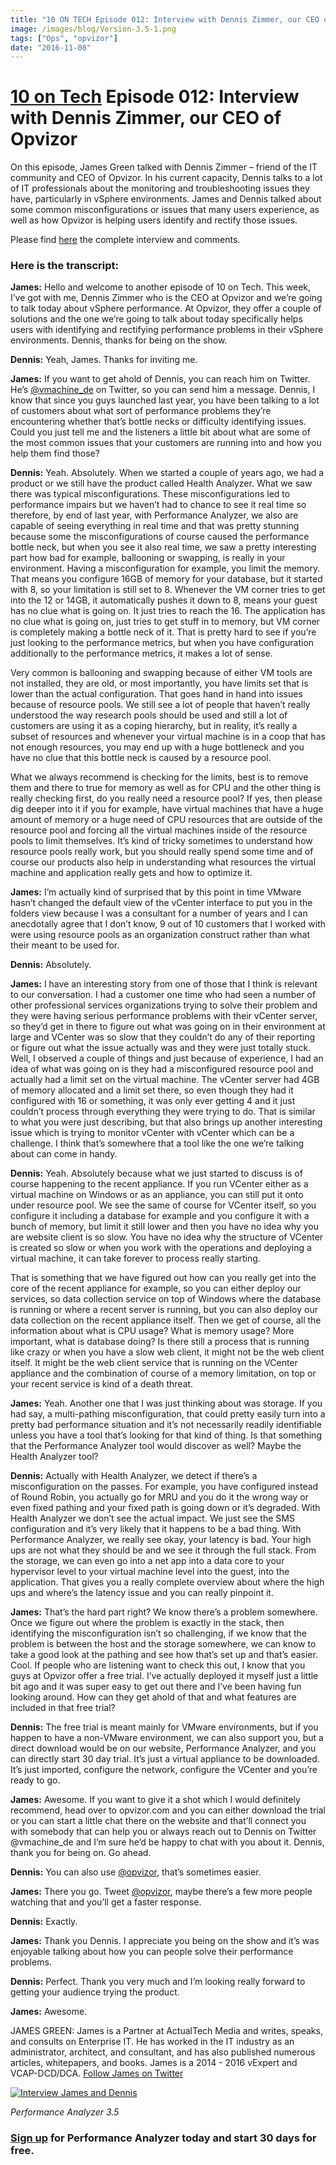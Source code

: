 ```yaml
---
title: "10 ON TECH Episode 012: Interview with Dennis Zimmer, our CEO of Opvizor"
image: /images/blog/Version-3.5-1.png
tags: ["Ops", "opvizor"]
date: "2016-11-08"
---
```


# [10 on Tech](http://www.actualtech.io/) Episode 012: Interview with Dennis Zimmer, our CEO of Opvizor

On this episode, James Green talked with Dennis Zimmer – friend of the IT community and CEO of Opvizor. In his current capacity, Dennis talks to a lot of IT professionals about the monitoring and troubleshooting issues they have, particularly in vSphere environments. James and Dennis talked about some common misconfigurations or issues that many users experience, as well as how Opvizor is helping users identify and rectify those issues.

Please find [here](http://www.actualtech.io/10-tech-episode-012-vsphere-troubleshooting-dennis-zimmer/) the complete interview and comments.

### Here is the transcript:

**James:** Hello and welcome to another episode of 10 on Tech. This week, I’ve got with me, Dennis Zimmer who is the CEO at Opvizor and we’re going to talk today about vSphere performance. At Opvizor, they offer a couple of solutions and the one we’re going to talk about today specifically helps users with identifying and rectifying performance problems in their vSphere environments. Dennis, thanks for being on the show.

**Dennis:** Yeah, James. Thanks for inviting me.

**James:** If you want to get ahold of Dennis, you can reach him on Twitter. He’s [@vmachine\_de](https://twitter.com/search?q=%40vmachine_de&src=typd&lang=en) on Twitter, so you can send him a message. Dennis, I know that since you guys launched last year, you have been talking to a lot of customers about what sort of performance problems they’re encountering whether that’s bottle necks or difficulty identifying issues. Could you just tell me and the listeners a little bit about what are some of the most common issues that your customers are running into and how you help them find those?

**Dennis:** Yeah. Absolutely. When we started a couple of years ago, we had a product or we still have the product called Health Analyzer. What we saw there was typical misconfigurations. These misconfigurations led to performance impairs but we haven’t had to chance to see it real time so therefore, by end of last year, with Performance Analyzer, we also are capable of seeing everything in real time and that was pretty stunning because some the misconfigurations of course caused the performance bottle neck, but when you see it also real time, we saw a pretty interesting part how bad for example, ballooning or swapping, is really in your environment. Having a misconfiguration for example, you limit the memory. That means you configure 16GB of memory for your database, but it started with 8, so your limitation is still set to 8. Whenever the VM corner tries to get into the 12 or 14GB, it automatically pushes it down to 8, means your guest has no clue what is going on. It just tries to reach the 16. The application has no clue what is going on, just tries to get stuff in to memory, but VM corner is completely making a bottle neck of it. That is pretty hard to see if you’re just looking to the performance metrics, but when you have configuration additionally to the performance metrics, it makes a lot of sense.

Very common is ballooning and swapping because of either VM tools are not installed, they are old, or most importantly, you have limits set that is lower than the actual configuration. That goes hand in hand into issues because of resource pools. We still see a lot of people that haven’t really understood the way research pools should be used and still a lot of customers are using it as a coping hierarchy, but in reality, it’s really a subset of resources and whenever your virtual machine is in a coop that has not enough resources, you may end up with a huge bottleneck and you have no clue that this bottle neck is caused by a resource pool.

What we always recommend is checking for the limits, best is to remove them and there to true for memory as well as for CPU and the other thing is really checking first, do you really need a resource pool? If yes, then please dig deeper into it if you for example, have virtual machines that have a huge amount of memory or a huge need of CPU resources that are outside of the resource pool and forcing all the virtual machines inside of the resource pools to limit themselves. It’s kind of tricky sometimes to understand how resource pools really work, but you should really spend some time and of course our products also help in understanding what resources the virtual machine and application really gets and how to optimize it.

**James:** I’m actually kind of surprised that by this point in time VMware hasn’t changed the default view of the vCenter interface to put you in the folders view because I was a consultant for a number of years and I can anecdotally agree that I don’t know, 9 out of 10 customers that I worked with were using resource pools as an organization construct rather than what their meant to be used for.

**Dennis:** Absolutely.

**James:** I have an interesting story from one of those that I think is relevant to our conversation. I had a customer one time who had seen a number of other professional services organizations trying to solve their problem and they were having serious performance problems with their vCenter server, so they’d get in there to figure out what was going on in their environment at large and VCenter was so slow that they couldn’t do any of their reporting or figure out what the issue actually was and they were just totally stuck. Well, I observed a couple of things and just because of experience, I had an idea of what was going on is they had a misconfigured resource pool and actually had a limit set on the virtual machine. The vCenter server had 4GB of memory allocated and a limit set there, so even though they had it configured with 16 or something, it was only ever getting 4 and it just couldn’t process through everything they were trying to do. That is similar to what you were just describing, but that also brings up another interesting issue which is trying to monitor vCenter with vCenter which can be a challenge. I think that’s somewhere that a tool like the one we’re talking about can come in handy.

**Dennis:** Yeah. Absolutely because what we just started to discuss is of course happening to the recent appliance. If you run VCenter either as a virtual machine on Windows or as an appliance, you can still put it onto under resource pool. We see the same of course for VCenter itself, so you configure it including a database for example and you configure it with a bunch of memory, but limit it still lower and then you have no idea why you are website client is so slow. You have no idea why the structure of VCenter is created so slow or when you work with the operations and deploying a virtual machine, it can take forever to process really starting.

That is something that we have figured out how can you really get into the core of the recent appliance for example, so you can either deploy our services, so data collection service on top of Windows where the database is running or where a recent server is running, but you can also deploy our data collection on the recent appliance itself. Then we get of course, all the information about what is CPU usage? What is memory usage? More important, what is database doing? Is there still a process that is running like crazy or when you have a slow web client, it might not be the web client itself. It might be the web client service that is running on the VCenter appliance and the combination of course of a memory limitation, on top or your recent service is kind of a death threat.

**James:** Yeah. Another one that I was just thinking about was storage. If you had say, a multi-pathing misconfiguration, that could pretty easily turn into a pretty bad performance situation and it’s not necessarily readily identifiable unless you have a tool that’s looking for that kind of thing. Is that something that the Performance Analyzer tool would discover as well? Maybe the Health Analyzer tool?

**Dennis:** Actually with Health Analyzer, we detect if there’s a misconfiguration on the passes. For example, you have configured instead of Round Robin, you actually go for MRU and you do it the wrong way or even fixed pathing and your fixed path is going down or it’s degraded. With Health Analyzer we don’t see the actual impact. We just see the SMS configuration and it’s very likely that it happens to be a bad thing. With Performance Analyzer, we really see okay, your latency is bad. Your high ups are not what they should be and we see it through the full stack. From the storage, we can even go into a net app into a data core to your hypervisor level to your virtual machine level into the guest, into the application. That gives you a really complete overview about where the high ups and where’s the latency issue and you can really pinpoint it.

**James:** That’s the hard part right? We know there’s a problem somewhere. Once we figure out where the problem is exactly in the stack, then identifying the misconfiguration isn’t so challenging, if we know that the problem is between the host and the storage somewhere, we can know to take a good look at the pathing and see how that’s set up and that’s easier. Cool. If people who are listening want to check this out, I know that you guys at Opvizor offer a free trial. I’ve actually deployed it myself just a little bit ago and it was super easy to get out there and I’ve been having fun looking around. How can they get ahold of that and what features are included in that free trial?

**Dennis:** The free trial is meant mainly for VMware environments, but if you happen to have a non-VMware environment, we can also support you, but a direct download would be on our website, Performance Analyzer, and you can directly start 30 day trial. It’s just a virtual appliance to be downloaded. It’s just imported, configure the network, configure the VCenter and you’re ready to go.

**James:** Awesome. If you want to give it a shot which I would definitely recommend, head over to opvizor.com and you can either download the trial or you can start a little chat there on the website and that’ll connect you with somebody that can help you or always reach out to Dennis on Twitter @vmachine\_de and I’m sure he’d be happy to chat with you about it. Dennis, thank you for being on. Go ahead.

**Dennis:** You can also use [@opvizor](https://twitter.com/opvizor?lang=en), that’s sometimes easier.

**James:** There you go. Tweet [@opvizor](https://twitter.com/opvizor?lang=en), maybe there’s a few more people watching that and you’ll get a faster response.

**Dennis:** Exactly.

**James:** Thank you Dennis. I appreciate you being on the show and it’s was enjoyable talking about how you can people solve their performance problems.

**Dennis:** Perfect. Thank you very much and I’m looking really forward to getting your audience trying the product.

**James:** Awesome.

JAMES GREEN: James is a Partner at ActualTech Media and writes, speaks, and consults on Enterprise IT. He has worked in the IT industry as an administrator, architect, and consultant, and has also published numerous articles, whitepapers, and books. James is a 2014 - 2016 vExpert and VCAP-DCD/DCA. [Follow James on Twitter](http://www.actualtech.io/10-tech-episode-012-vsphere-troubleshooting-dennis-zimmer/)

[![Interview James and Dennis](/images/blog/Version-3.5-1.png)](http://try.opvizor.com/opvizor-perfanalyzer-product-page/)

_Performance Analyzer 3.5_

### [Sign up](http://try.opvizor.com/opvizor-perfanalyzer-product-page/) for Performance Analyzer today and start 30 days for free.
